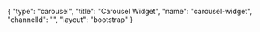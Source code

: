 {
    "type": "carousel",
    "title": "Carousel Widget",
    "name": "carousel-widget",
    "channelId": "",
    "layout": "bootstrap"
}